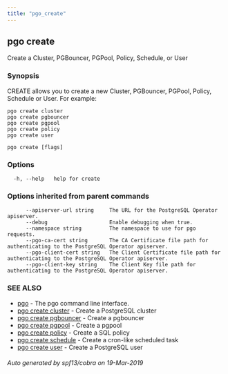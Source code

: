 ```yaml
---
title: "pgo_create"
---
```

## pgo create

Create a Cluster, PGBouncer, PGPool, Policy, Schedule, or User

### Synopsis

CREATE allows you to create a new Cluster, PGBouncer, PGPool, Policy, Schedule or User. For example: 

    pgo create cluster
    pgo create pgbouncer
    pgo create pgpool
    pgo create policy
    pgo create user

```
pgo create [flags]
```

### Options

```
  -h, --help   help for create
```

### Options inherited from parent commands

```
      --apiserver-url string     The URL for the PostgreSQL Operator apiserver.
      --debug                    Enable debugging when true.
      --namespace string         The namespace to use for pgo requests.
      --pgo-ca-cert string       The CA Certificate file path for authenticating to the PostgreSQL Operator apiserver.
      --pgo-client-cert string   The Client Certificate file path for authenticating to the PostgreSQL Operator apiserver.
      --pgo-client-key string    The Client Key file path for authenticating to the PostgreSQL Operator apiserver.
```

### SEE ALSO

* [pgo](/cli/pgo/)	 - The pgo command line interface.
* [pgo create cluster](/cli/pgo_create_cluster/)	 - Create a PostgreSQL cluster
* [pgo create pgbouncer](/cli/pgo_create_pgbouncer/)	 - Create a pgbouncer 
* [pgo create pgpool](/cli/pgo_create_pgpool/)	 - Create a pgpool 
* [pgo create policy](/cli/pgo_create_policy/)	 - Create a SQL policy
* [pgo create schedule](/cli/pgo_create_schedule/)	 - Create a cron-like scheduled task
* [pgo create user](/cli/pgo_create_user/)	 - Create a PostgreSQL user

###### Auto generated by spf13/cobra on 19-Mar-2019

